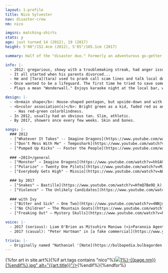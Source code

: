 ```yaml
---
layout: 1-profile
title: Nico Sylvester
nav: disaster-crew
nm: nico

imgsrc: matching-shirts
stats: y
age: just turned 14 (2012), 19 (2017)
height: 5'00"/152.4cm (2012), 5'05"/165.1cm (2017)

summary: Half of the "disaster duo." Formerly an adventurous go-getter, currently a depressed shut-in.

info: |-
  - 2012: gregarious, showy with a troublemaking streak, had anger issues.<br/>2017: pretty much #done with life, occasional jokester, still has anger issues.
  - It all started when his parents divorced...
  - He and [Tara](tara) used to prank call scam lines and talk local delivery services into "updog"s. Nowadays he kills time by trying to get the kids in <i>Call of Duty</i> to stop screaming profanities—when, y'know, he's not yelling back.
  - Once wanted to be a lifeguard. The first time he tried to save someone, they both nearly drowned.
  - Plays a mean "Wonderwall." Enjoys karaoke night at the local bar, when he can get away with it.

design: |-
  - <b>main shape</b>: House-shaped pentagon, but upside-down and with the tip cut off.
  - <b>color association(s)</b>: Bright green as a kid, faded red as an adult.
    - Has red-green colorblindness.
  - In 2012, usually had an obvious tan. Slim, athletic.
  - By 2017, showers once every few weeks. Skin and bones.

songs: |-
  ### 2012
  - ["Whatever It Takes" -- Imagine Dragons](https://www.youtube.com/watch?v=rGlEZpOVjGo)
  - ["Don't Mess With Me" - Temposhark](https://www.youtube.com/watch?v=uZOP_rP7aNg)
  - ["Pumped Up Kicks" -- Foster the People](https://www.youtube.com/watch?v=k_aQYP8rsgE)
  
  ### ~2013+/general
  - ["Monster" – Imagine Dragons](https://www.youtube.com/watch?v=hhSA9H9Iaqw)
  - ["Polarize" – Twenty One Pilots](https://www.youtube.com/watch?v=MiPBQJq49xk)
  - ["Everybody Gets High" - Missio](https://www.youtube.com/watch?v=AHukwv_VX9A)

  ### by 2017
  - ["Snakes" – Bastille](https://www.youtube.com/watch?v=HfmQ7Be9D_k)
  - ["Violence" – The Unlikely Candidates](https://www.youtube.com/watch?v=Ax3zbFs8qMU)
  
  ### with Ivy
  - ["Bitter and Sick" – One Two](https://www.youtube.com/watch?v=4NNjm_O_gJk)
  - ["No Children" – The Mountain Goats](https://www.youtube.com/watch?v=fqGKZ3fzN1M)
  - ["Freaking Out" – Mystery Skulls](https://www.youtube.com/watch?v=h6hcmWtkkHQ)

voice: |-
  - 2017 (serious): Liam O'Brien as Mitsuhiro Maniwa (<i>Paranoia Agent</i> dub) or Kenzo Tenma (<i>Monster</i> dub)
  - 2017 (casual): "Peter Hartman" in [a fake commercial](https://www.youtube.com/watch?v=qr0P587Skoo) (<i>The Onion</i>)

trivia: |-
  - Originally named "Nathaniel '[Nate](https://bulbapedia.bulbagarden.net/wiki/Nate)' Pine(s)"; don't think I ever figured out whether the surname had an <i>S</i> at the end or not. The name still sounds fitting enough, but it got changed when he stopped being a pokémon person. New name derived from [<i>Nicotiana sylvestris</i>](https://en.wikipedia.org/wiki/Nicotiana_sylvestris).
---
```

<div id="gallery">{%for art in site.art%}{%if art.tags contains "nico"%}<a href="{%include url.html%}{{art.url}}"><img src="{%include url.html%}/assets/img/art/{{art.date|date:"%F"}}-tn{%if art.tags.size>1%}-{{page.nm}}{%endif%}.jpg" alt="{{art.title}}"/></a>{%endif%}{%endfor%}</div>